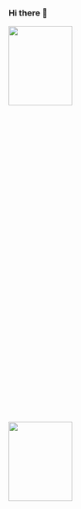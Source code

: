 ### Hi there 👋

<img width=50% height=20% src="https://github-readme-stats.vercel.app/api?username=mykallella&theme=blue-green"/>
<img width=50% height=20% src="https://github-readme-stats.vercel.app/api/top-langs/?username=mykallella&theme=blue-green"/>

